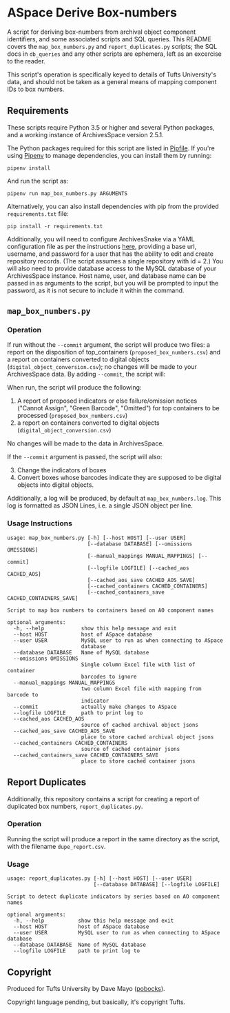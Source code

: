# ASpace Derive Box-numbers

A script for deriving box-numbers from archival object component identifiers, and some associated scripts and SQL queries.  This README covers the `map_box_numbers.py` and `report_duplicates.py` scripts; the SQL docs in `db_queries` and any other scripts are ephemera, left as an excercise to the reader.

This script's operation is specifically keyed to details of Tufts University's data, and should not be taken as a general means of mapping component IDs to box numbers.

## Requirements

These scripts require Python 3.5 or higher and several Python packages, and a working instance of ArchivesSpace version 2.5.1.

The Python packages required for this script are listed in [Pipfile](https://github.com/tufts-digital-collections-archives/aspace-derive-box-numbers/blob/master/Pipfile).  If you're using [Pipenv](https://docs.pipenv.org/en/latest/) to manage dependencies, you can install them by running:

```
pipenv install
```

And run the script as:

```
pipenv run map_box_numbers.py ARGUMENTS
```

Alternatively, you can also install dependencies with pip from the provided `requirements.txt` file:

```
pip install -r requirements.txt
```

Additionally, you will need to configure ArchivesSnake via a YAML configuration file as per the instructions [here](https://github.com/archivesspace-labs/ArchivesSnake/#configuration), providing a base url, username, and password for a user that has the ability to edit and create repository records. (The script assumes a single repository with id = 2.)  You will also need to provide database access to the MySQL database of your ArchivesSpace instance.  Host name, user, and database name can be passed in as arguments to the script, but you will be prompted to input the password, as it is not secure to include it within the command.

## `map_box_numbers.py`

### Operation

If run without the `--commit` argument, the script will produce two files: a report on the disposition of top_containers (`proposed_box_numbers.csv`) and a report on containers converted to digital objects (`digital_object_conversion.csv`); no changes will be made to your ArchivesSpace data.  By adding `--commit`, the script will:

When run, the script will produce the following:

1. A report of proposed indicators or else failure/omission notices ("Cannot Assign", "Green Barcode", "Omitted") for top containers to be processed (`proposed_box_numbers.csv`)
2. a report on containers converted to digital objects (`digital_object_conversion.csv`)

No changes will be made to the data in ArchivesSpace.

If the `--commit` argument is passed, the script will also:

3. Change the indicators of boxes
4. Convert boxes whose barcodes indicate they are supposed to be digital objects into digital objects.

Additionally, a log will be produced, by default at `map_box_numbers.log`. This log is formatted as JSON Lines, i.e. a single JSON object per line.

### Usage Instructions

```
usage: map_box_numbers.py [-h] [--host HOST] [--user USER]
                          [--database DATABASE] [--omissions OMISSIONS]
                          [--manual_mappings MANUAL_MAPPINGS] [--commit]
                          [--logfile LOGFILE] [--cached_aos CACHED_AOS]
                          [--cached_aos_save CACHED_AOS_SAVE]
                          [--cached_containers CACHED_CONTAINERS]
                          [--cached_containers_save CACHED_CONTAINERS_SAVE]

Script to map box numbers to containers based on AO component names

optional arguments:
  -h, --help            show this help message and exit
  --host HOST           host of ASpace database
  --user USER           MySQL user to run as when connecting to ASpace
                        database
  --database DATABASE   Name of MySQL database
  --omissions OMISSIONS
                        Single column Excel file with list of container
                        barcodes to ignore
  --manual_mappings MANUAL_MAPPINGS
                        two column Excel file with mapping from barcode to
                        indicator
  --commit              actually make changes to ASpace
  --logfile LOGFILE     path to print log to
  --cached_aos CACHED_AOS
                        source of cached archival object jsons
  --cached_aos_save CACHED_AOS_SAVE
                        place to store cached archival object jsons
  --cached_containers CACHED_CONTAINERS
                        source of cached container jsons
  --cached_containers_save CACHED_CONTAINERS_SAVE
                        place to store cached container jsons
```

## Report Duplicates

Additionally, this repository contains a script for creating a report of duplicated box numbers, `report_duplicates.py`.

### Operation

Running the script will produce a report in the same directory as the script, with the filename `dupe_report.csv`.

### Usage

```
usage: report_duplicates.py [-h] [--host HOST] [--user USER]
                            [--database DATABASE] [--logfile LOGFILE]

Script to detect duplicate indicators by series based on AO component names

optional arguments:
  -h, --help           show this help message and exit
  --host HOST          host of ASpace database
  --user USER          MySQL user to run as when connecting to ASpace database
  --database DATABASE  Name of MySQL database
  --logfile LOGFILE    path to print log to
```


## Copyright

Produced for Tufts University by Dave Mayo ([pobocks](https://github.com/pobocks)).

Copyright language pending, but basically, it's copyright Tufts.
